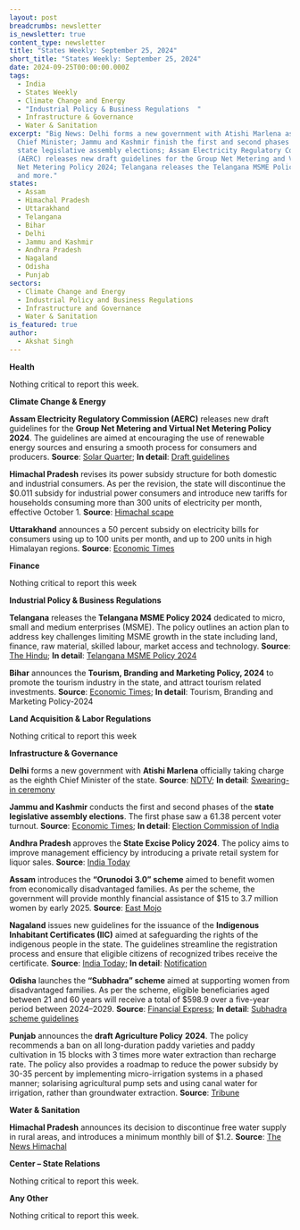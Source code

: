 ```yaml
---
layout: post
breadcrumbs: newsletter
is_newsletter: true
content_type: newsletter
title: "States Weekly: September 25, 2024"
short_title: "States Weekly: September 25, 2024"
date: 2024-09-25T00:00:00.000Z
tags:
  - India
  - States Weekly
  - Climate Change and Energy
  - "Industrial Policy & Business Regulations  "
  - Infrastructure & Governance
  - Water & Sanitation
excerpt: "Big News: Delhi forms a new government with Atishi Marlena as the
  Chief Minister; Jammu and Kashmir finish the first and second phases of the
  state legislative assembly elections; Assam Electricity Regulatory Commission
  (AERC) releases new draft guidelines for the Group Net Metering and Virtual
  Net Metering Policy 2024; Telangana releases the Telangana MSME Policy 2024;
  and more."
states:
  - Assam
  - Himachal Pradesh
  - Uttarakhand
  - Telangana
  - Bihar
  - Delhi
  - Jammu and Kashmir
  - Andhra Pradesh
  - Nagaland
  - Odisha
  - Punjab
sectors:
  - Climate Change and Energy
  - Industrial Policy and Business Regulations
  - Infrastructure and Governance
  - Water & Sanitation
is_featured: true
author:
  - Akshat Singh
---
```

**Health**

Nothing critical to report this week.

**Climate Change & Energy**

**Assam Electricity Regulatory Commission (AERC)** releases new draft guidelines for the **Group Net Metering and Virtual Net Metering Policy 2024**. The guidelines are aimed at encouraging the use of renewable energy sources and ensuring a smooth process for consumers and producers. **Source**: [Solar Quarter](https://solarquarter.com/2024/09/18/assam-introduces-new-draft-guidelines-for-group-and-virtual-net-metering-2024-to-boost-renewable-energy-adoption/); **In detail**: [Draft guidelines](https://aerc.gov.in/regulations/1726049935.pdf)

**Himachal Pradesh** revises its power subsidy structure for both domestic and industrial consumers. As per the revision, the state will discontinue the $0.011 subsidy for industrial power consumers and introduce new tariffs for households consuming more than 300 units of electricity per month, effective October 1. **Source**: [Himachal scape](https://himachalscape.com/himachal-pradesh-revised-power-subsidies-relief-for-small-consumers-increased-costs-for-high-end-users/)

**Uttarakhand** announces a 50 percent subsidy on electricity bills for consumers using up to 100 units per month, and up to 200 units in high Himalayan regions. **Source**: [Economic Times](https://economictimes.indiatimes.com/news/india/uttarakhand-govt-to-provide-50-percent-electricity-subsidy-for-consumers-using-up-to-100-units-200-units-in-himalayan-regions/articleshow/113544546.cms)

**Finance**

Nothing critical to report this week

**Industrial Policy & Business Regulations**  

**Telangana** releases the **Telangana MSME Policy 2024** dedicated to micro, small and medium enterprises (MSME). The policy outlines an action plan to address key challenges limiting MSME growth in the state including land, finance, raw material, skilled labour, market access and technology. **Source**: [The Hindu](https://www.thehindu.com/news/national/telangana/telangana-unveils-msme-policy-to-address-gaps-in-ts-ipass/article68655544.ece); **In detail**: [Telangana MSME Policy 2024](https://www.telangana.gov.in/wp-content/uploads/2024/09/Telangana-MSME-Policy-2024-English.pdf)

**Bihar** announces the **Tourism, Branding and Marketing Policy, 2024** to promote the tourism industry in the state, and attract tourism related investments. **Source**: [Economic Times](https://travel.economictimes.indiatimes.com/news/ministry/bihar-minister-launches-tourism-marketing-policy/113465586); **In detail**: Tourism, Branding and Marketing Policy-2024

**Land Acquisition & Labor Regulations**  

Nothing critical to report this week

**Infrastructure & Governance**

**Delhi** forms a new government with **Atishi Marlena** officially taking charge as the eighth Chief Minister of the state. **Source**: [NDTV](https://www.ndtv.com/india-news/atishi-takes-charge-as-chief-minister-with-grand-gesture-for-arvind-kejriwal-6629072); **In detail**: [Swearing-in ceremony](https://www.youtube.com/watch?v=0yFQHeGPfnY)

**Jammu and Kashmir** conducts the first and second phases of the **state legislative assembly elections**. The first phase saw a 61.38 percent voter turnout. **Source**: [Economic Times](https://economictimes.indiatimes.com/news/elections/assembly-elections/jammu-kashmir/jammu-and-kashmir-records-61-38-voter-turnout-in-phase-one-of-elections-election-commission-of-india-says/articleshow/113525466.cms); **In detail**: [Election Commission of India](https://www.eci.gov.in/eci-backend/public/api/download?url=LMAhAK6sOPBp%2FNFF0iRfXbEB1EVSLT41NNLRjYNJJP1KivrUxbfqkDatmHy12e%2FzIC5IR1A3V88Anuk8RlyPGe5wAx9KElz%2FMrntZbUSdw6kDE%2BXnTnamuvv5tf%2Bac5n86iqG7AaCAnr3Yh0yC1ClQ%3D%3D)

**Andhra Pradesh** approves the **State Excise Policy 2024**. The policy aims to improve management efficiency by introducing a private retail system for liquor sales. **Source**: [India Today](https://www.indiatoday.in/india/andhra-pradesh/story/andhra-pradesh-cabinet-approves-new-excise-policy-adopts-private-retail-system-2602380-2024-09-19)

**Assam** introduces the **“Orunodoi 3.0” scheme** aimed to benefit women from economically disadvantaged families. As per the scheme, the government will provide monthly financial assistance of $15 to 3.7 million women by early 2025. **Source**: [East Mojo](https://www.eastmojo.com/assam/2024/09/20/assam-government-launches-orunodoi-3-0-scheme/)

**Nagaland** issues new guidelines for the issuance of the **Indigenous Inhabitant Certificates (IIC)** aimed at safeguarding the rights of the indigenous people in the state. The guidelines streamline the registration process and ensure that eligible citizens of recognized tribes receive the certificate. **Source**: [India Today](https://www.indiatodayne.in/nagaland/story/nagaland-government-introduces-new-guidelines-for-indigenous-inhabitant-certificate-1096460-2024-09-22); **In detail**: [Notification](https://www.facebook.com/Hornbilltvofficial/videos/indigenous-inhabitant-of-nagaland-certificate-govt-releases-guidelines-for-iin/595579289458810/)

**Odisha** launches the **“Subhadra” scheme** aimed at supporting women from disadvantaged families. As per the scheme, eligible beneficiaries aged between 21 and 60 years will receive a total of $598.9 over a five-year period between 2024–2029. **Source**: [Financial Express](https://www.financialexpress.com/money/subhadra-yojana-women-beneficiaries-to-get-rs-10000-every-year-when-will-you-receive-next-installment-3615579/); **In detail**: [Subhadra scheme guidelines](https://wcd.odisha.gov.in/sites/default/files/2024-08/SUBHADRA%20Guideline-Eng_0.pdf)

**Punjab** announces the **draft Agriculture Policy** **2024**. The policy recommends a ban on all long-duration paddy varieties and paddy cultivation in 15 blocks with 3 times more water extraction than recharge rate. The policy also provides a roadmap to reduce the power subsidy by 30-35 percent by implementing micro-irrigation systems in a phased manner; solarising agricultural pump sets and using canal water for irrigation, rather than groundwater extraction. **Source**: [Tribune](https://www.tribuneindia.com/news/punjab/punjab-draft-agri-policy-wants-paddy-banned-in-severely-parched-areas/)

**Water & Sanitation**

**Himachal Pradesh** announces its decision to discontinue free water supply in rural areas, and introduces a minimum monthly bill of $1.2. **Source**: [The News Himachal](https://thenewshimachal.com/2024/09/himachal-pradesh-discontinues-free-water-supply-in-rural-areas-introduces-minimum-rs-100-monthly-bill/)

**Center – State Relations**

Nothing critical to report this week.

**Any Other**

Nothing critical to report this week.
